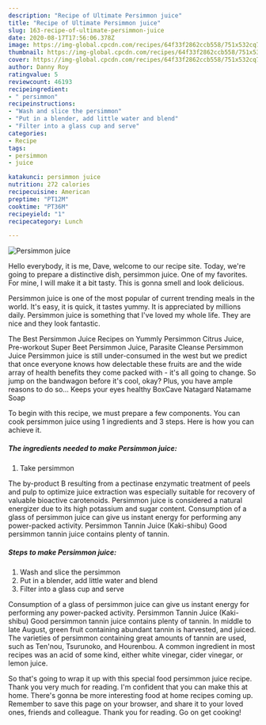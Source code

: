 ```yaml
---
description: "Recipe of Ultimate Persimmon juice"
title: "Recipe of Ultimate Persimmon juice"
slug: 163-recipe-of-ultimate-persimmon-juice
date: 2020-08-17T17:56:06.378Z
image: https://img-global.cpcdn.com/recipes/64f33f2862ccb558/751x532cq70/persimmon-juice-recipe-main-photo.jpg
thumbnail: https://img-global.cpcdn.com/recipes/64f33f2862ccb558/751x532cq70/persimmon-juice-recipe-main-photo.jpg
cover: https://img-global.cpcdn.com/recipes/64f33f2862ccb558/751x532cq70/persimmon-juice-recipe-main-photo.jpg
author: Danny Roy
ratingvalue: 5
reviewcount: 46193
recipeingredient:
- " persimmon"
recipeinstructions:
- "Wash and slice the persimmon"
- "Put in a blender, add little water and blend"
- "Filter into a glass cup and serve"
categories:
- Recipe
tags:
- persimmon
- juice

katakunci: persimmon juice 
nutrition: 272 calories
recipecuisine: American
preptime: "PT12M"
cooktime: "PT36M"
recipeyield: "1"
recipecategory: Lunch

---
```



![Persimmon juice](https://img-global.cpcdn.com/recipes/64f33f2862ccb558/751x532cq70/persimmon-juice-recipe-main-photo.jpg)

Hello everybody, it is me, Dave, welcome to our recipe site. Today, we're going to prepare a distinctive dish, persimmon juice. One of my favorites. For mine, I will make it a bit tasty. This is gonna smell and look delicious.

Persimmon juice is one of the most popular of current trending meals in the world. It's easy, it is quick, it tastes yummy. It is appreciated by millions daily. Persimmon juice is something that I've loved my whole life. They are nice and they look fantastic.

The Best Persimmon Juice Recipes on Yummly Persimmon Citrus Juice, Pre-workout Super Beet Persimmon Juice, Parasite Cleanse Persimmon Juice Persimmon juice is still under-consumed in the west but we predict that once everyone knows how delectable these fruits are and the wide array of health benefits they come packed with - it&#39;s all going to change. So jump on the bandwagon before it&#39;s cool, okay? Plus, you have ample reasons to do so… Keeps your eyes healthy BoxCave Natagard Natamame Soap


To begin with this recipe, we must prepare a few components. You can cook persimmon juice using 1 ingredients and 3 steps. Here is how you can achieve it.

<!--inarticleads1-->

##### The ingredients needed to make Persimmon juice:

1. Take  persimmon


The by-product B resulting from a pectinase enzymatic treatment of peels and pulp to optimize juice extraction was especially suitable for recovery of valuable bioactive carotenoids. Persimmon juice is considered a natural energizer due to its high potassium and sugar content. Consumption of a glass of persimmon juice can give us instant energy for performing any power-packed activity. Persimmon Tannin Juice (Kaki-shibu) Good persimmon tannin juice contains plenty of tannin. 

<!--inarticleads2-->

##### Steps to make Persimmon juice:

1. Wash and slice the persimmon
1. Put in a blender, add little water and blend
1. Filter into a glass cup and serve


Consumption of a glass of persimmon juice can give us instant energy for performing any power-packed activity. Persimmon Tannin Juice (Kaki-shibu) Good persimmon tannin juice contains plenty of tannin. In middle to late August, green fruit containing abundant tannin is harvested, and juiced. The varieties of persimmon containing great amounts of tannin are used, such as Ten&#39;nou, Tsurunoko, and Hourenbou. A common ingredient in most recipes was an acid of some kind, either white vinegar, cider vinegar, or lemon juice. 

So that's going to wrap it up with this special food persimmon juice recipe. Thank you very much for reading. I'm confident that you can make this at home. There's gonna be more interesting food at home recipes coming up. Remember to save this page on your browser, and share it to your loved ones, friends and colleague. Thank you for reading. Go on get cooking!

